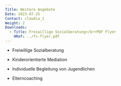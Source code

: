 ```yaml
---
Title: Weitere Angebote
Date: 2023-07-25
Contact: claudia_1
Weight: 2
Downloads:
  - Title: Freiwillige Sozialberatung</br>PDF Flyer
    HRef: ../fs-flyer.pdf
---
```

* Freiwillige Sozialberatung

* Kinderorientierte Mediation

* Individuelle Begleitung von Jugendlichen

* Elterncoaching
